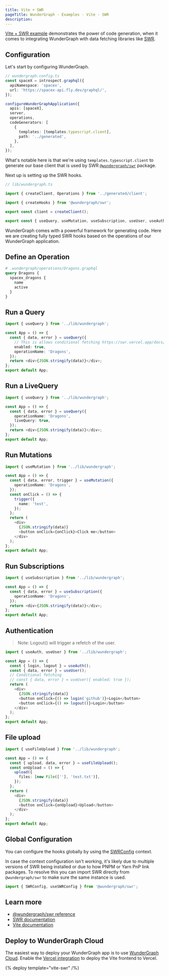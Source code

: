```yaml
---
title: Vite + SWR
pageTitle: WunderGraph - Examples - Vite - SWR
description:
---
```


[Vite + SWR example](https://github.com/wundergraph/wundergraph/tree/main/examples/vite-swr) demonstrates the power of
code generation,
when it comes to integrating WunderGraph with data fetching libraries like [SWR](https://swr.vercel.app/).

## Configuration

Let's start by configuring WunderGraph.

```typescript
// wundergraph.config.ts
const spaceX = introspect.graphql({
  apiNamespace: 'spacex',
  url: 'https://spacex-api.fly.dev/graphql/',
});

configureWunderGraphApplication({
  apis: [spaceX],
  server,
  operations,
  codeGenerators: [
    {
      templates: [templates.typescript.client],
      path: '../generated',
    },
  ],
});
```

What's notable here is that we're using `templates.typescript.client` to generate our base client that is used by SWR [`@wundergraph/swr`](https://github.com/wundergraph/wundergraph/tree/main/packages/swr) package.

Next up is setting up the SWR hooks.

```ts
// lib/wundergraph.ts

import { createClient, Operations } from '../generated/client';

import { createHooks } from '@wundergraph/swr';

export const client = createClient();

export const { useQuery, useMutation, useSubscription, useUser, useAuth } = createHooks<Operations>(client);
```

WunderGraph comes with a powerful framework for generating code.
Here we are creating fully typed SWR hooks based on the operations of our WunderGraph application.

## Define an Operation

```graphql
# .wundergraph/operations/Dragons.graphql
query Dragons {
  spacex_dragons {
    name
    active
  }
}
```

## Run a Query

```typescript
import { useQuery } from '../lib/wundergraph';

const App = () => {
  const { data, error } = useQuery({
    // This is allows conditional fetching https://swr.vercel.app/docs/conditional-fetching
    enabled: true,
    operationName: 'Dragons',
  });
  return <div>{JSON.stringify(data)}</div>;
};
export default App;
```

## Run a LiveQuery

```typescript
import { useQuery } from '../lib/wundergraph';

const App = () => {
  const { data, error } = useQuery({
    operationName: 'Dragons',
    liveQuery: true,
  });
  return <div>{JSON.stringify(data)}</div>;
};
export default App;
```

## Run Mutations

```typescript
import { useMutation } from '../lib/wundergraph';

const App = () => {
  const { data, error, trigger } = useMutation({
    operationName: 'Dragons',
  });
  const onClick = () => {
    trigger({
      name: 'test',
    });
  };
  return (
    <div>
      {JSON.stringify(data)}
      <button onClick={onClick}>Click me</button>
    </div>
  );
};
export default App;
```

## Run Subscriptions

```typescript
import { useSubscription } from '../lib/wundergraph';

const App = () => {
  const { data, error } = useSubscription({
    operationName: 'Dragons',
  });
  return <div>{JSON.stringify(data)}</div>;
};
export default App;
```

## Authentication

> Note: Logout() will trigger a refetch of the user.

```typescript
import { useAuth, useUser } from '../lib/wundergraph';

const App = () => {
  const { login, logout } = useAuth();
  const { data, error } = useUser();
  // Conditional fetching
  // const { data, error } = useUser({ enabled: true });
  return (
    <div>
      {JSON.stringify(data)}
      <button onClick={() => login('github')}>Login</button>
      <button onClick={() => logout()}>Login</button>
    </div>
  );
};
export default App;
```

## File upload

```typescript
import { useFileUpload } from '../lib/wundergraph';

const App = () => {
  const { upload, data, error } = useFileUpload();
  const onUpload = () => {
    upload({
      files: [new File([''], 'test.txt')],
    });
  };
  return (
    <div>
      {JSON.stringify(data)}
      <button onClick={onUpload}>Upload</button>
    </div>
  );
};
export default App;
```

## Global Configuration

You can configure the hooks globally by using the [SWRConfig](https://swr.vercel.app/docs/global-configuration) context.

In case the context configuration isn't working, it's likely due to multiple versions of SWR being installed or due to how PNPM or Yarn PnP link packages.
To resolve this you can import SWR directly from `@wundergraph/swr` to make sure the same instance is used.

```ts
import { SWRConfig, useSWRConfig } from '@wundergraph/swr';
```

## Learn more

- [@wundergraph/swr reference](/docs/clients-reference/swr)
- [SWR documentation](https://swr.vercel.app/)
- [Vite documentation](https://vitejs.dev)

## Deploy to WunderGraph Cloud

The easiest way to deploy your WunderGraph app is to use [WunderGraph Cloud](https://cloud.wundergraph.com). Enable the [Vercel integration](https://vercel.com/integrations/wundergraph) to deploy the Vite frontend to Vercel.

{% deploy template="vite-swr" /%}
